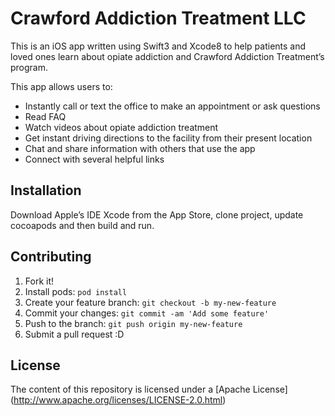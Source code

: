 # Crawford Addiction Treatment LLC

This is an iOS app written using Swift3 and Xcode8 to help patients and loved ones learn about opiate addiction and Crawford Addiction Treatment’s program.

This app allows users to:
- Instantly call or text the office to make an appointment or ask questions
- Read FAQ
- Watch videos about opiate addiction treatment
- Get instant driving directions to the facility from their present location
- Chat and share information with others that use the app
- Connect with several helpful links


## Installation

Download Apple’s IDE Xcode from the App Store,  clone project, update cocoapods and then build and run.

## Contributing

1. Fork it!
2. Install pods: `pod install`
2. Create your feature branch: `git checkout -b my-new-feature`
3. Commit your changes: `git commit -am 'Add some feature'`
4. Push to the branch: `git push origin my-new-feature`
5. Submit a pull request :D

## License

The content of this repository is licensed under a [Apache License] (http://www.apache.org/licenses/LICENSE-2.0.html)
